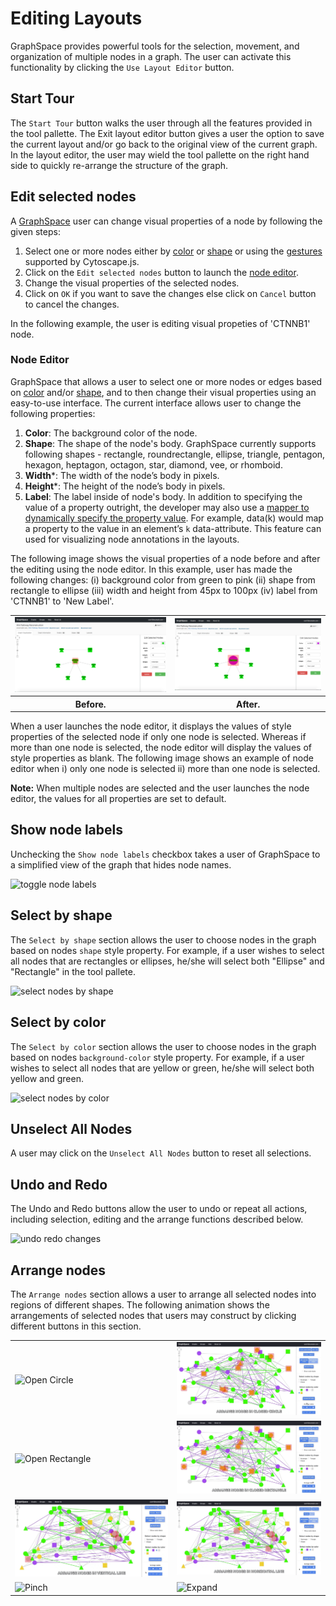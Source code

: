 # Editing Layouts

GraphSpace provides powerful tools for the selection, movement, and organization of multiple nodes in a graph. The user can activate this functionality by clicking the `Use Layout Editor` button. 

## Start Tour 

The `Start Tour` button walks the user through all the features provided in the tool pallette. The Exit layout editor button gives a user the option to save the current layout and/or go back to the original view of the current graph. In the layout editor, the user may wield the tool pallette on the right hand side to quickly re-arrange the structure of the graph. 

## Edit selected nodes

A [GraphSpace](http://www.graphspace.org) user can change visual properties of a node by following the given steps:

1. Select one or more nodes either by [color](#select-by-color) or [shape](#select-by-shape) or using the [gestures](http://js.cytoscape.org/#notation/gestures) supported by Cytoscape.js.
2. Click on the `Edit selected nodes` button to launch the [node editor](#node-editor).
3. Change the visual properties of the selected nodes.
4. Click on `OK` if you want to save the changes else click on `Cancel` button to cancel the changes.

In the following example, the user is editing visual propeties of 'CTNNB1' node.

### Node Editor

GraphSpace that allows a user to select one or more nodes or edges based on [color](#select-by-color) and/or [shape](#select-by-shape), and to then change their visual properties using an easy-to-use interface. The current interface allows user to change the following properties:

1. **Color**: The background color of the node.
2. **Shape**: The shape of the node's body. GraphSpace currently supports following shapes - rectangle, roundrectangle, ellipse, triangle, pentagon, hexagon, heptagon, octagon, star, diamond, vee, or rhomboid.
3. **Width***: The width of the node’s body in pixels.
4. **Height***: The height of the node’s body in pixels.
5. **Label**: The label inside of node's body. In addition to specifying the value of a property outright, the developer may also use a [mapper to dynamically specify the property value](http://js.cytoscape.org/#style/mappers). For example, data(k) would map a property to the value in an element’s `k` data-attribute. This feature can used for visualizing node annotations in the layouts.

The following image shows the visual properties of a node before and after the editing using the node editor. In this example, user has made the following changes: (i) background color from green to pink (ii) shape from rectangle to ellipse (iii) width and height from 45px to 100px (iv) label from 'CTNNB1' to 'New Label'.

<table cellspacing="0">
<tr> 
   <td class="">
      <img src="_static/images/gs-screenshot-user1-node-editor-before edit.png" alt="Before editing"/>
   </td>               
   <td class="">
      <img src="_static/images/gs-screenshot-user1-node-editor-after edit.png" alt="After editing"/>
   </td> 
</tr>
<tr> 
   <th class="">
      Before.
   </th>               
   <th class="">
      After.
   </th> 
</tr>
</table>

When a user launches the node editor, it displays the values of style properties of the selected node if only one node is selected. Whereas if more than one node is selected, the node editor will display the values of style properties as blank. The following image shows an example of node editor when i) only one node is selected ii) more than one node is selected.




**Note:** When multiple nodes are selected and the user launches the node editor, the values for all properties are set to default. 

## Show node labels

Unchecking the `Show node labels` checkbox takes a user of GraphSpace to a simplified view of the graph that hides node names.

![toggle node labels](_static/gifs/gs-screenshot-user1-wnt-pathway-reconstruction-toggle-node-labels-with-caption.gif)

## Select by shape

The `Select by shape` section allows the user to choose nodes in the graph based on nodes `shape` style property. For example, if a user wishes to select all nodes that are rectangles or ellipses, he/she will select both "Ellipse" and "Rectangle" in the tool pallete.

![select nodes by shape](_static/gifs/gs-screenshot-user1-wnt-pathway-reconstruction-select-nodes-by-shape-with-caption.gif)

## Select by color

The `Select by color` section allows the user to choose nodes in the graph based on nodes `background-color` style property. For example, if a user wishes to select all nodes that are yellow or green, he/she will select both yellow and green.

![select nodes by color](_static/gifs/gs-screenshot-user1-wnt-pathway-reconstruction-select-nodes-by-color-with-caption.gif)


## Unselect All Nodes

A user may click on the `Unselect All Nodes` button to reset all selections.

## Undo and Redo

The Undo and Redo buttons allow the user to undo or repeat all actions, including selection, editing and the arrange functions described below.

![undo redo changes](_static/gifs/gs-screenshot-user1-wnt-pathway-reconstruction-arrange-nodes-undo-redo-with-caption.gif)


## Arrange nodes 

The `Arrange nodes` section allows a user to arrange all selected nodes into regions of different shapes. The following animation shows the arrangements of selected nodes that users may construct by clicking different buttons in this section.

<table cellspacing="0">
<tr> 
   <td class="">
      <img src="_static/gifs/gs-screenshot-user1-wnt-pathway-reconstruction-arrange-nodes-open-circle-with-caption.gif" alt="Open Circle"/>
   </td>               
   <td class="">
      <img src="_static/gifs/gs-screenshot-user1-wnt-pathway-reconstruction-arrange-nodes-closed-circle-with-caption.gif" alt="Closed Circle"/>
   </td> 
</tr>
<tr> 
   <td class="">
      <img src="_static/gifs/gs-screenshot-user1-wnt-pathway-reconstruction-arrange-nodes-open-rectangle-with-caption.gif" alt="Open Rectangle"/>
   </td>               
   <td class="">
      <img src="_static/gifs/gs-screenshot-user1-wnt-pathway-reconstruction-arrange-nodes-closed-rectangle-with-caption.gif" alt="Closed Rectangle"/>
   </td> 
</tr>
<tr> 
   <td class="">
      <img src="_static/gifs/gs-screenshot-user1-wnt-pathway-reconstruction-arrange-nodes-vertical-with-caption.gif" alt="Vertical line"/>
   </td>               
   <td class="">
      <img src="_static/gifs/gs-screenshot-user1-wnt-pathway-reconstruction-arrange-nodes-horizontal-with-caption.gif" alt="Horizontal line"/>
   </td> 
</tr>
<tr> 
   <td class="">
      <img src="_static/gifs/gs-screenshot-user1-wnt-pathway-reconstruction-arrange-nodes-pinch-with-caption.gif" alt="Pinch"/>
   </td>               
   <td class="">
      <img src="_static/gifs/gs-screenshot-user1-wnt-pathway-reconstruction-arrange-nodes-expand-with-caption.gif" alt="Expand"/>
   </td> 
</tr>
</table>




